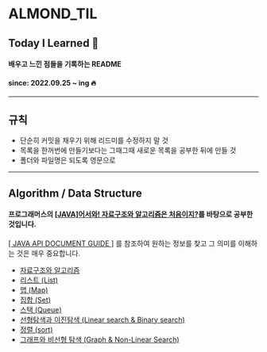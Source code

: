 # ALMOND_TIL
## Today I Learned 📝
#### 배우고 느낀 점들을 기록하는 README 
#### since: 2022.09.25 ~ ing 🔥
*** 
## 규칙
* 단순히 커밋을 채우기 위해 리드미를 수정하지 말 것
* 목록을 한꺼번에 만들기보다는 그때그때 새로운 목록을 공부한 뒤에 만들 것
* 폴더와 파일명은 되도록 영문으로
* ***
## Algorithm / Data Structure
#### 프로그래머스의 [[JAVA]어서와! 자료구조와 알고리즘은 처음이지?](https://school.programmers.co.kr/learn/courses/13577)를 바탕으로 공부한 것입니다.

[[ JAVA API DOCUMENT GUIDE ]](https://docs.oracle.com/javase/8/docs/api/) 를 참조하여 원하는 정보를 찾고 그 의미를 이해하는 것은 매우 중요합니다. 

* [자료구조와 알고리즘](https://github.com/almond0115/ALMOND_TIL/blob/main/Algorithm/220927.md)
* [리스트 (List)](https://github.com/almond0115/ALMOND_TIL/blob/main/Algorithm/220928-29.md)
* [맵 (Map)](https://github.com/almond0115/ALMOND_TIL/blob/main/Algorithm/221001-02.md)
* [집합 (Set)](https://github.com/almond0115/ALMOND_TIL/blob/main/Algorithm/221004-05.md)
* [스택 (Queue)](https://github.com/almond0115/ALMOND_TIL/blob/main/Algorithm/221007-08.md)
* [선형탐색과 이진탐색 (Linear search & Binary search)](https://github.com/almond0115/ALMOND_TIL/blob/main/Algorithm/221010-11.md)
* [정렬 (sort)](https://github.com/almond0115/ALMOND_TIL/blob/main/Algorithm/221013-14.md)
* [그래프와 비선형 탐색 (Graph & Non-Linear Search)](https://github.com/almond0115/ALMOND_TIL/blob/main/Algorithm/221016-17.md)